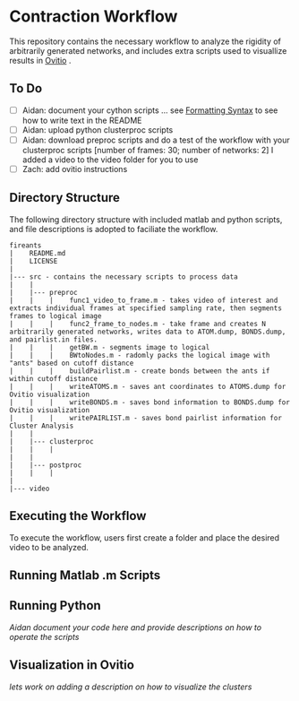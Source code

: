 # Contraction Workflow
This repository contains the necessary workflow to analyze the rigidity of arbitrarily generated networks, and includes extra scripts used to visuallize results in [Ovitio](https://www.ovito.org/) . 

## To Do
- [ ] Aidan: document your cython scripts ... see [Formatting Syntax](https://docs.github.com/en/get-started/writing-on-github/getting-started-with-writing-and-formatting-on-github/basic-writing-and-formatting-syntax) to see how to write text in the README
- [ ] Aidan: upload python clusterproc scripts
- [ ] Aidan: download preproc scripts and do a test of the workflow with your clusterproc scripts [number of frames: 30; number of networks: 2] I added a video to the video folder for you to use
- [ ] Zach: add ovitio instructions

## Directory Structure
The following directory structure with included matlab and python scripts, and file descriptions is adopted to faciliate the workflow.

```
fireants
|    README.md
|    LICENSE
|
|--- src - contains the necessary scripts to process data
|    |
|    |--- preproc
|    |    |    func1_video_to_frame.m - takes video of interest and extracts individual frames at specified sampling rate, then segments frames to logical image 
|    |    |    func2_frame_to_nodes.m - take frame and creates N arbitrarily generated networks, writes data to ATOM.dump, BONDS.dump, and pairlist.in files.
|    |    |    getBW.m - segments image to logical
|    |    |    BWtoNodes.m - radomly packs the logical image with "ants" based on cutoff distance
|    |    |    buildPairlist.m - create bonds between the ants if within cutoff distance
|    |    |    writeATOMS.m - saves ant coordinates to ATOMS.dump for Ovitio visualization
|    |    |    writeBONDS.m - saves bond information to BONDS.dump for Ovitio visualization
|    |    |    writePAIRLIST.m - saves bond pairlist information for Cluster Analysis
|    |
|    |--- clusterproc
|    |    |
|    |
|    |--- postproc
|    |    |
|    
|--- video

```
## Executing the Workflow
To execute the workflow, users first create a folder and place the desired video to be analyzed.

## Running Matlab .m Scripts


## Running Python
   *Aidan document your code here and provide descriptions on how to operate the scripts*

## Visualization in Ovitio
  *lets work on adding a description on how to visualize the clusters*


